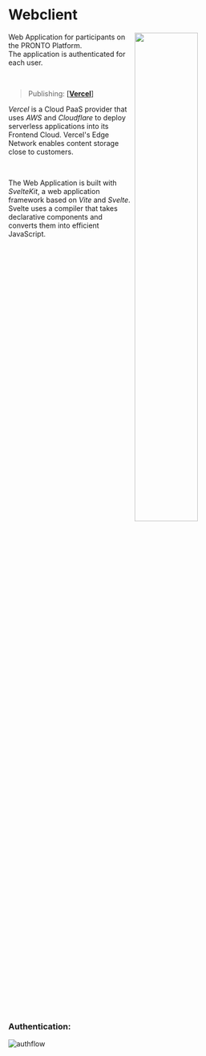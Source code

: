 # Webclient

<img align="right" width=50% src="https://github.com/LarsHadidi/PRONTO/assets/12017203/81492c45-a183-46fb-9494-15f835246c64">

Web Application for participants on the PRONTO Platform.<br/>
The application is authenticated for each user.

<br/>

> Publishing: [[**Vercel**]](https://vercel.com/)

*Vercel* is a Cloud PaaS provider that uses *AWS* and *Cloudflare* to deploy serverless applications into its Frontend Cloud.
Vercel's Edge Network enables content storage close to customers.

<br/>

The Web Application is built with *SvelteKit*, a web application framework based on *Vite* and *Svelte*.
Svelte uses a compiler that takes declarative components and converts them into efficient JavaScript.

<br clear="right"/>

### Authentication:

![authflow](https://images.ctfassets.net/cdy7uua7fh8z/2SkfIOm4fFOJ8N0GNJwam8/6615558d16d5827b985434f497b42b8d/Login_Flow__1_.png)

